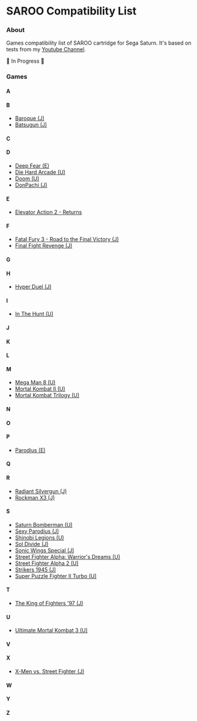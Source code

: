 # SAROO Compatibility List

### About

Games compatibility list of SAROO cartridge for Sega Saturn.
It's based on tests from my [Youtube Channel](https://www.youtube.com/@chap3l).

:construction: In Progress :construction:

### Games

#### A

#### B

- [Baroque (J)](./J/T-33901G/01/README.md)
- [Batsugun (J)](./J/T-1248G/01/README.md)

#### C

#### D

- [Deep Fear (E)](./E/MK-81804/01/README.md)
- [Die Hard Arcade (U)](./U/MK-81057/01/README.md)
- [Doom (U)](./U/T-25405H/01/README.md)
- [DonPachi (J)](./J/T-14405G/01/README.md)

#### E

- [Elevator Action 2 - Returns](./J/T-19903G/01/README.md)

#### F

- [Fatal Fury 3 - Road to the Final Victory (J)](./J/T-3102G/01/README.md)
- [Final Fight Revenge (J)](./J/T-20605G/01/README.md)

#### G

#### H

- [Hyper Duel (J)](./J/T-1809G/01/README.md)

#### I

- [In The Hunt (U)](./U/T-10001G/01/README.md)

#### J

#### K

#### L

#### M

- [Mega Man 8 (U)](./U/T-1216H/01/README.md)
- [Mortal Kombat II (U)](./U/T-8103H/01/README.md)
- [Mortal Kombat Trilogy (U)](./U/T-9704H/01/README.md)

#### N

#### O

#### P

- [Parodius (E)](./E/T-9501H-50/01/README.md)

#### Q

#### R

- [Radiant Silvergun (J)](./J/T-32902G/01/README.md)
- [Rockman X3 (J)](./J/T-1210G/01/README.md)

#### S

- [Saturn Bomberman (U)](./U/MK-81070/01/README.md)
- [Sexy Parodius (J)](./J/T-9514G/01/README.md)
- [Shinobi Legions (U)](./U/T-2301H/01/README.md)
- [Sol Divide (J)](./J/T-14423G/01/README.md)
- [Sonic Wings Special (J)](./J/T-26402G/01/README.md)
- [Street Fighter Alpha: Warrior's Dreams (U)](./U/T-1206H/01/README.md)
- [Street Fighter Alpha 2 (U)](./U/T-1213H/01/README.md)
- [Strikers 1945 (J)](./J/T-14407G/01/README.md)
- [Super Puzzle Fighter II Turbo (U)](./U/T-1215H/01/README.md)

#### T

- [The King of Fighters '97 (J)](./J/T-3121G/01/README.md)

#### U

- [Ultimate Mortal Kombat 3 (U)](./U/T-9701H/01/README.md)

#### V

#### X

- [X-Men vs. Street Fighter (J)](./J/T-1226G/01/README.md)

#### W

#### Y

#### Z
